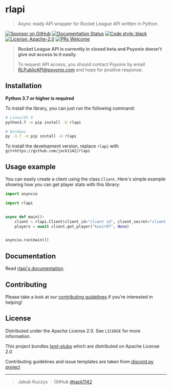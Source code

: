 # rlapi
> Async ready API wrapper for Rocket League API written in Python.

[![Sponsor on GitHub](https://img.shields.io/github/sponsors/jack1142?logo=github)](https://github.com/sponsors/jack1142)
[![Documentation Status](https://readthedocs.org/projects/rlapi/badge/)](https://rlapi.readthedocs.io/en/latest/)
[![Code style: black](https://img.shields.io/badge/code%20style-black-000000.svg)](https://github.com/psf/black)
[![License: Apache-2.0](https://img.shields.io/badge/License-Apache--2.0-blue.svg)](https://opensource.org/licenses/Apache-2.0)
[![PRs Welcome](https://img.shields.io/badge/PRs-welcome-brightgreen.svg?style=flat-square)](http://makeapullrequest.com)

> **Rocket League API is currently in closed beta and Psyonix doesn't give out access to it easily.**
>
> To request API access, you should contact Psyonix by email RLPublicAPI@psyonix.com and hope for positive response.

## Installation

**Python 3.7 or higher is required**

To install the library, you can just run the following command:

```sh
# Linux/OS X
python3.7 -m pip install -U rlapi

# Windows
py -3.7 -m pip install -U rlapi
```

To install the development version, replace `rlapi` with `git+https://github.com/jack1142/rlapi`

## Usage example

You can easily create a client using the class `Client`. Here's simple example showing how you can get player stats with this library:
```py
import asyncio

import rlapi


async def main():
    client = rlapi.Client(client_id="client id", client_secret="client secret")
    players = await client.get_player("kuxir97", None)


asyncio.run(main())
```

## Documentation

Read [rlapi's documentation](https://rlapi.readthedocs.io/en/latest/).

## Contributing

Please take a look at our [contributing guidelines](https://github.com/jack1142/rlapi/blob/main/.github/CONTRIBUTING.md) if you're interested in helping!


## License

Distributed under the Apache License 2.0. See ``LICENSE`` for more information.

This project bundles [lxml-stubs](https://github.com/JelleZijlstra/lxml-stubs) which are distributed on Apache License 2.0

Contributing guidelines and issue templates are taken from [discord.py project](https://github.com/Rapptz/discord.py)

---

> Jakub Kuczys &nbsp;&middot;&nbsp;
> GitHub [@jack1142](https://github.com/jack1142)
